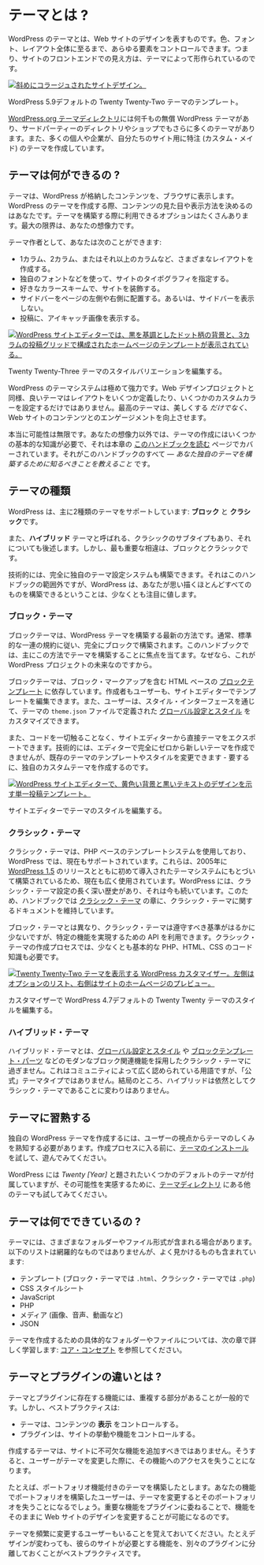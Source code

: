 <!--
# What Is a Theme?
 -->

# テーマとは ?

<!--
A WordPress theme represents the design of your website. It can control everything from colors, to fonts, to the entire layout. In essence, what you see when viewing the front-end of your site is shaped by the theme.
 -->

WordPress のテーマとは、Web サイトのデザインを表すものです。色、フォント、レイアウト全体に至るまで、あらゆる要素をコントロールできます。つまり、サイトのフロントエンドでの見え方は、テーマによって形作られているのです。

<!-- 
[![A collage of site designs at an angle.](https://i0.wp.com/developer.wordpress.org/files/2023/11/twenty-twenty-two-collage.jpg?resize=2400%2C1500&ssl=1)](https://i0.wp.com/developer.wordpress.org/files/2023/11/twenty-twenty-two-collage.jpg?ssl=1)
 -->

[![斜めにコラージュされたサイトデザイン。](https://i0.wp.com/developer.wordpress.org/files/2023/11/twenty-twenty-two-collage.jpg?resize=2400%2C1500&ssl=1)](https://i0.wp.com/developer.wordpress.org/files/2023/11/twenty-twenty-two-collage.jpg?ssl=1)

<!--
Templates from the default Twenty Twenty-Two theme.
 -->

WordPress 5.9デフォルトの Twenty Twenty-Two テーマのテンプレート。

<!--
There are 1,000s of free WordPress themes in the [WordPress.org Theme Directory](https://wordpress.org/themes/) and even more from third-party directories and shops. Many people and businesses also have bespoke (custom-made) themes for their sites.
 -->

[WordPress.org テーマディレクトリ](https://ja.wordpress.org/themes/)には何千もの無償 WordPress テーマがあり、サードパーティーのディレクトリやショップでもさらに多くのテーマがあります。また、多くの個人や企業が、自分たちのサイト用に特注 (カスタム・メイド) のテーマを作成しています。

<!--
## What can themes do?
 -->

## テーマは何ができるの ?

<!--
Themes take the content stored by WordPress and display it in the browser. When you create a WordPress theme, you decide how that content looks and is displayed. There are many options available to you when building your theme. The biggest limit is your imagination. 
 -->

テーマは、WordPress が格納したコンテンツを、ブラウザに表示します。WordPress のテーマを作成する際、コンテンツの見た目や表示方法を決めるのはあなたです。テーマを構築する際に利用できるオプションはたくさんあります。最大の限界は、あなたの想像力です。

<!--
As a theme creator, you can:
 -->

テーマ作者として、あなたは次のことができます:

<!--
*   Create different layouts, such as one, two or more columns.
*   Control the typography of the site with custom font choices.
*   Skin the site with any color scheme you want.
*   Put a sidebar on the left or right side of the page. Or, have no sidebar at all.
*   Display featured images alongside posts.
 -->

*   1カラム、2カラム、またはそれ以上のカラムなど、さまざまなレイアウトを作成する。
*   独自のフォントなどを使って、サイトのタイポグラフィを指定する。
*   好きなカラースキームで、サイトを装飾する。
*   サイドバーをページの左側や右側に配置する。あるいは、サイドバーを表示しない。
*   投稿に、アイキャッチ画像を表示する。

<!-- 
[![The WordPress site editor showing the homepage template with a dotted black background and a three-column grid of posts.](https://i0.wp.com/developer.wordpress.org/files/2023/11/twenty-twenty-three-style-variation.jpg?resize=2400%2C1255&ssl=1)](https://i0.wp.com/developer.wordpress.org/files/2023/11/twenty-twenty-three-style-variation.jpg?ssl=1)
 -->

[![WordPress サイトエディターでは、黒を基調としたドット柄の背景と、3カラムの投稿グリッドで構成されたホームページのテンプレートが表示されている。](https://i0.wp.com/developer.wordpress.org/files/2023/11/twenty-twenty-three-style-variation.jpg?resize=2400%2C1255&ssl=1)](https://i0.wp.com/developer.wordpress.org/files/2023/11/twenty-twenty-three-style-variation.jpg?ssl=1)

<!-- 
Editing a Twenty Twenty-Three theme style variation.
 -->

Twenty Twenty-Three テーマのスタイルバリエーションを編集する。

<!--
The WordPress theming system is incredibly powerful. As with every web design project, a good theme is more than defining a layout or two and a few custom colors. The best themes improve engagement with a website’s content *in addition* to being beautiful.
 -->

WordPress のテーマシステムは極めて強力です。Web デザインプロジェクトと同様、良いテーマはレイアウトをいくつか定義したり、いくつかのカスタムカラーを設定するだけではありません。最高のテーマは、美しくする *だけでなく*、Web サイトのコンテンツとのエンゲージメントを向上させます。

<!-- 
There really are not many limits to the possibilities. Outside of your imagination, theme creation requires some baseline knowledge, which is covered in the [Reading this handbook](https://developer.wordpress.org/themes/getting-started/reading-this-handbook/) page of this chapter. That’s what this handbook is all about—*teaching you what you need to know to build themes of your own*.
 -->

本当に可能性は無限です。あなたの想像力以外では、テーマの作成にはいくつかの基本的な知識が必要で、それは本章の [このハンドブックを読む](https://developer.wordpress.org/themes/getting-started/reading-this-handbook/) ページでカバーされています。それがこのハンドブックのすべて — *あなた独自のテーマを構築するために知るべきことを教えること* です。

<!-- 
## Theme types
 -->

## テーマの種類

<!-- 
WordPress supports two primary types of themes: **block** and **classic**.
 -->

WordPress は、主に2種類のテーマをサポートしています: **ブロック** と **クラシック**です。

<!-- 
There is also a classic subtype that is called a **hybrid** theme, and you’ll learn about it below, too. But the most important distinction is block vs. classic.
 -->

また、**ハイブリッド** テーマと呼ばれる、クラシックのサブタイプもあり、それについても後述します。しかし、最も重要な相違は、ブロックとクラシックです。

<!-- 
Technically, you can even build your own theming system altogether. That’s outside the scope of this handbook, but it’s at least worth noting that WordPress lets you build pretty much whatever you set your mind to.
 -->

技術的には、完全に独自のテーマ設定システムも構築できます。それはこのハンドブックの範囲外ですが、WordPress は、あなたが思い描くほとんどすべてのものを構築できるということは、少なくとも注目に値します。

<!-- 
### Block themes
 -->

### ブロック・テーマ

<!-- 
Block themes are the modern method of building WordPress themes. They generally follow a standard set of conventions and are built entirely out of blocks. This handbook will primarily focus on building themes using this method because it is the future of the WordPress project.
 -->

ブロックテーマは、WordPress テーマを構築する最新の方法です。通常、標準的な一連の規約に従い、完全にブロックで構築されます。このハンドブックでは、主にこの方法でテーマを構築することに焦点を当てます。なぜなら、これが WordPress プロジェクトの未来なのですから。

<!-- 
Block themes rely on HTML-based [block templates](https://developer.wordpress.org/themes/templates/) that contain block markup. Both creators and users can edit the templates in the Site Editor. Users can also customize [global settings and styles](https://developer.wordpress.org/themes/global-settings-and-styles/) defined by the theme’s `theme.json` file through the Styles interface. 
 -->

ブロックテーマは、ブロック・マークアップを含む HTML ベースの [ブロックテンプレート](https://developer.wordpress.org/themes/templates/) に依存しています。作成者もユーザーも、サイトエディターでテンプレートを編集できます。また、ユーザーは、スタイル・インターフェースを通じて、テーマの `theme.json` ファイルで定義された [グローバル設定とスタイル](https://developer.wordpress.org/themes/global-settings-and-styles/) をカスタマイズできます。

<!-- 
It’s also possible to export a theme directly from the Site Editor without touching any code. Technically, you cannot create a new theme from scratch entirely from the editor, but you can modify the templates and styles of an existing theme—in essence, creating a custom theme of your own.
 -->

また、コードを一切触ることなく、サイトエディターから直接テーマをエクスポートできます。技術的には、エディターで完全にゼロから新しいテーマを作成できませんが、既存のテーマのテンプレートやスタイルを変更できます - 要するに、独自のカスタムテーマを作成するのです。

<!-- 
[![WordPress site editor with a single post template that shows a design with a yellow background and black text.](https://i0.wp.com/developer.wordpress.org/files/2023/11/site-editor-styles.png?resize=2400%2C1255&ssl=1)](https://i0.wp.com/developer.wordpress.org/files/2023/11/site-editor-styles.png?ssl=1)
 -->

[![WordPress サイトエディターで、黄色い背景と黒いテキストのデザインを示す単一投稿テンプレート。](https://i0.wp.com/developer.wordpress.org/files/2023/11/site-editor-styles.png?resize=2400%2C1255&ssl=1)](https://i0.wp.com/developer.wordpress.org/files/2023/11/site-editor-styles.png?ssl=1)

<!-- 
Editing a theme’s styles in the Site Editor.
 -->

サイトエディターでテーマのスタイルを編集する。

<!-- 
### Classic themes
 -->

### クラシック・テーマ

<!-- 
Classic themes use a PHP-based templating system, which is still supported in WordPress today. They are still in wide use because they were built on the theming system that was first introduced in 2005 with the launch of [WordPress 1.5](https://wordpress.org/news/2005/02/strayhorn/). There is a long and deep history of classic theming in WordPress, which continues on. For this reason, the handbook maintains documentation for classic themes in the [Classic Themes](https://developer.wordpress.org/themes/classic-themes/) chapter.
 -->

クラシック・テーマは、PHP ベースのテンプレートシステムを使用しており、WordPress では、現在もサポートされています。これらは、2005年に [WordPress 1.5](https://wordpress.org/news/2005/02/strayhorn/) のリリースとともに初めて導入されたテーマシステムにもとづいて構築されているため、現在も広く使用されています。WordPress には、クラシック・テーマ設定の長く深い歴史があり、それは今も続いています。このため、ハンドブックでは [クラシック・テーマ](https://developer.wordpress.org/themes/classic-themes/) の章に、クラシック・テーマに関するドキュメントを維持しています。

<!-- 
Unlike block themes, classic themes have far fewer standards to adhere to, but there are APIs you can use for specific features. The classic theme creation process also requires some minimal PHP, HTML, and CSS code knowledge, at least.
 -->

ブロック・テーマとは異なり、クラシック・テーマは遵守すべき基準がはるかに少ないですが、特定の機能を実現するための API を利用できます。クラシック・テーマの作成プロセスでは、少なくとも基本的な PHP、HTML、CSS のコード知識も必要です。

<!-- 
[![WordPress customizer showing the Twenty Twenty-Two theme. On the left is a list of options, and on the right a preview of the site homepage.](https://i0.wp.com/developer.wordpress.org/files/2023/11/customizer-twenty-twenty.jpg?resize=2400%2C1255&ssl=1)](https://i0.wp.com/developer.wordpress.org/files/2023/11/customizer-twenty-twenty.jpg?ssl=1)
 -->

[![Twenty Twenty-Two テーマを表示する WordPress カスタマイザー。左側はオプションのリスト、右側はサイトのホームページのプレビュー。](https://i0.wp.com/developer.wordpress.org/files/2023/11/customizer-twenty-twenty.jpg?resize=2400%2C1255&ssl=1)](https://i0.wp.com/developer.wordpress.org/files/2023/11/customizer-twenty-twenty.jpg?ssl=1)

<!-- 
Editing the default Twenty Twenty theme styles in the customizer.
 -->

カスタマイザーで WordPress 4.7デフォルトの Twenty Twenty テーマのスタイルを編集する。

<!-- 
### Hybrid themes
 -->

### ハイブリッド・テーマ

<!-- 
Hybrid themes are merely classic themes that have adopted some modern block-related features, such as [global settings and styles](https://developer.wordpress.org/themes/global-settings-and-styles/) or [block template parts](https://developer.wordpress.org/themes/templates/template-parts/). This is a widely agreed-upon term by the community, but it is not an “official” theme type. At the end of the day, hybrids are still classic themes.
 -->

ハイブリッド・テーマとは、[グローバル設定とスタイル](https://developer.wordpress.org/themes/global-settings-and-styles/) や [ブロックテンプレート・パーツ](https://developer.wordpress.org/themes/templates/template-parts/) などのモダンなブロック関連機能を採用したクラシック・テーマに過ぎません。これはコミュニティによって広く認められている用語ですが、「公式」テーマタイプではありません。結局のところ、ハイブリッドは依然としてクラシック・テーマであることに変わりはありません。

<!-- 
## Become familiar with themes
 -->

## テーマに習熟する

<!-- 
To build a WordPress theme of your own, you should familiarize yourself with how themes work from a user’s viewpoint. Before diving into the creation process, try [installing a theme](https://wordpress.org/documentation/article/work-with-themes/) and playing around with it.
 -->

独自の WordPress テーマを作成するには、ユーザーの視点からテーマのしくみを熟知する必要があります。作成プロセスに入る前に、[テーマのインストール](https://wordpress.org/documentation/article/work-with-themes/) を試して、遊んでみてください。

<!-- 
WordPress comes with several default themes, titled *Twenty \[Year\]*, but you should also try other themes from the [Theme Directory](https://wordpress.org/themes/) just to get a feel for the possibilities.
 -->

WordPress には *Twenty \[Year\]* と題されたいくつかのデフォルトのテーマが付属していますが、その可能性を実感するために、[テーマディレクトリ](https://wordpress.org/themes/) にある他のテーマも試してみてください。

<!--
## What are themes made of?
 -->

## テーマは何でできているの ?

<!--
Themes can include many different folders and file types. The list below is non-exhaustive, but it includes some of common things you might see:
 -->

テーマには、さまざまなフォルダーやファイル形式が含まれる場合があります。以下のリストは網羅的なものではありませんが、よく見かけるものも含まれています:

<!--
*   Templates (`.html` in block themes and `.php` in classic themes)
*   CSS Stylesheets
*   JavaScript
*   PHP
*   Media (images, audio, video, etc.)
*   JSON
 -->

*   テンプレート (ブロック・テーマでは `.html`、クラシック・テーマでは `.php`)
*   CSS スタイルシート
*   JavaScript
*   PHP
*   メディア (画像、音声、動画など)
*   JSON

<!--
You will learn more about the specific folders and files used to create a theme in the next chapter: [Core Concepts](https://developer.wordpress.org/themes/core-concepts).
 -->

テーマを作成するための具体的なフォルダーやファイルについては、次の章で詳しく学習します: 
[コア・コンセプト](https://developer.wordpress.org/themes/core-concepts) を参照してください。

<!--
## What is the difference between themes and plugins?
 -->

## テーマとプラグインの違いとは ?

<!--
It is common for there to be overlap between features found in themes and plugins. However, best practices are:
 -->

テーマとプラグインに存在する機能には、重複する部分があることが一般的です。しかし、ベストプラクティスは:

<!--
*   Themes control the *presentation* of content.
*   Plugins control the behaviors and features of your site.
 -->

*   テーマは、コンテンツの **表示** をコントロールする。
*   プラグインは、サイトの挙動や機能をコントロールする。

<!--
Any theme that you create should not add site-critical functionality. Doing so means that a user loses access to that functionality when they change their theme.
 -->

作成するテーマは、サイトに不可欠な機能を追加すべきではありません。そうすると、ユーザーがテーマを変更した際に、その機能へのアクセスを失うことになります。

<!-- 
For example, say you build a theme with a portfolio feature. Users who build their portfolio with your feature will lose it when they change themes. By leaving critical features to plugins, you make it possible to change the design of a website while its features remain intact.
 -->

たとえば、ポートフォリオ機能付きのテーマを構築したとします。あなたの機能でポートフォリオを構築したユーザーは、テーマを変更するとそのポートフォリオを失うことになるでしょう。重要な機能をプラグインに委ねることで、機能をそのままに Web サイトのデザインを変更することが可能になるのです。

<!-- 
Remember, some users switch themes often. It is best practice to make sure any functionality their sites require, even if the design changes, is in a separate plugin.
 -->

テーマを頻繁に変更するユーザーもいることを覚えておいてください。たとえデザインが変わっても、彼らのサイトが必要とする機能を、別々のプラグインに分離しておくことがベストプラクティスです。
